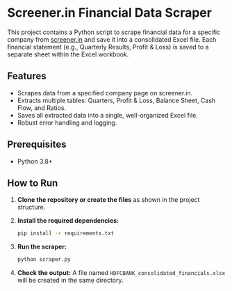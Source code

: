 # Screener.in Financial Data Scraper

This project contains a Python script to scrape financial data for a specific company from [screener.in](https://www.screener.in) and save it into a consolidated Excel file. Each financial statement (e.g., Quarterly Results, Profit & Loss) is saved to a separate sheet within the Excel workbook.

## Features

- Scrapes data from a specified company page on screener.in.
- Extracts multiple tables: Quarters, Profit & Loss, Balance Sheet, Cash Flow, and Ratios.
- Saves all extracted data into a single, well-organized Excel file.
- Robust error handling and logging.

## Prerequisites

- Python 3.8+

## How to Run

1.  **Clone the repository or create the files** as shown in the project structure.

2.  **Install the required dependencies:**
    ```bash
    pip install -r requirements.txt
    ```

3.  **Run the scraper:**
    ```bash
    python scraper.py
    ```

4.  **Check the output:** A file named `HDFCBANK_consolidated_financials.xlsx` will be created in the same directory.